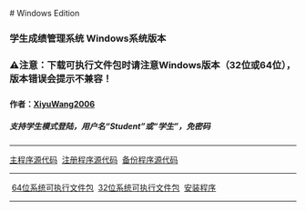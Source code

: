 ﻿﻿# Windows Edition
<h3>学生成绩管理系统 Windows系统版本</h3>
<h3>⚠注意：下载可执行文件包时请注意Windows版本（32位或64位），版本错误会提示不兼容！<h3>
<h4>作者：<a href="https://github.com/XiyuWang2006/">XiyuWang2006</a></h4>
<h5>支持学生模式登陆，用户名“Student”或“学生”，免密码</h5>
<hr />
<p><a href="https://github.com/XiyuWang2006/StudentAchievementManagementSystem/blob/master/WindowsEdition/SAMS_zh-cn.windows.cpp">主程序源代码</a>
  <a href="https://github.com/XiyuWang2006/StudentAchievementManagementSystem/blob/master/WindowsEdition/SignIn.cpp">注册程序源代码</a>
  <a href="https://github.com/XiyuWang2006/StudentAchievementManagementSystem/blob/master/WindowsEdition/Backup.cpp">备份程序源代码</a>
 </p>
 <hr />
 <p>
  <a href="https://github.com/XiyuWang2006/StudentAchievementManagementSystem/raw/master/WindowsEdition/SAMS_zh-cn.x64.rar">64位系统可执行文件包</a>
  <a href="https://github.com/XiyuWang2006/StudentAchievementManagementSystem/raw/master/WindowsEdition/SAMS_zh-cn.x86.rar">32位系统可执行文件包</a>
  <a href="https://github.com/XiyuWang2006/StudentAchievementManagementSystem/raw/master/WindowsEdition/SAMS_zh-cn_installer.rar">安装程序</a>
</p>
<hr />
